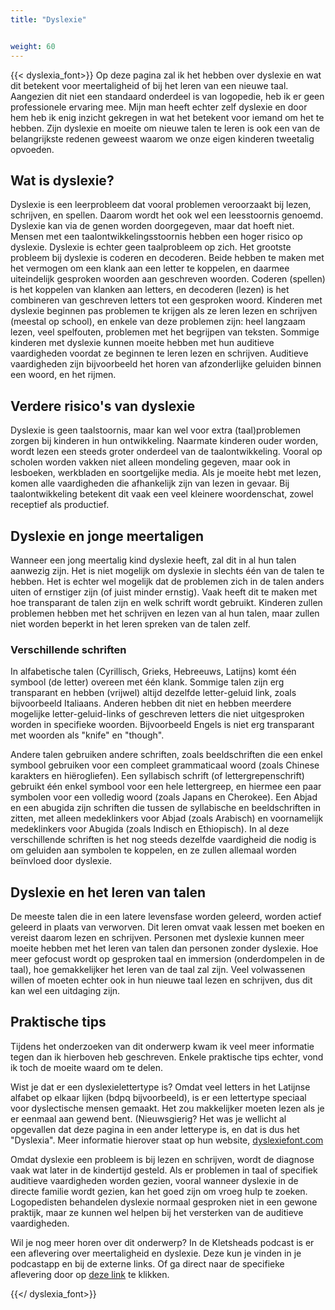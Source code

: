 ```yaml
---
title: "Dyslexie"


weight: 60
---
```


{{< dyslexia_font>}}
Op deze pagina zal ik het hebben over dyslexie en wat dit betekent voor meertaligheid of bij het leren van een nieuwe taal. Aangezien dit niet een standaard onderdeel is van logopedie, heb ik er geen professionele ervaring mee. Mijn man heeft echter zelf dyslexie en door hem heb ik enig inzicht gekregen in wat het betekent voor iemand om het te hebben. Zijn dyslexie en moeite om nieuwe talen te leren is ook een van de belangrijkste redenen geweest waarom we onze eigen kinderen tweetalig opvoeden.

## Wat is dyslexie?

Dyslexie is een leerprobleem dat vooral problemen veroorzaakt bij lezen, schrijven, en spellen. Daarom wordt het ook wel een leesstoornis genoemd. Dyslexie kan via de genen worden doorgegeven, maar dat hoeft niet. Mensen met een taalontwikkelingsstoornis hebben een hoger risico op dyslexie. Dyslexie is echter geen taalprobleem op zich. Het grootste probleem bij dyslexie is coderen en decoderen. Beide hebben te maken met het vermogen om een ​​klank aan een letter te koppelen, en daarmee uiteindelijk gesproken woorden aan geschreven woorden. Coderen (spellen) is het koppelen van klanken aan letters, en decoderen (lezen) is het combineren van geschreven letters tot een gesproken woord. Kinderen met dyslexie beginnen pas problemen te krijgen als ze leren lezen en schrijven (meestal op school), en enkele van deze problemen zijn: heel langzaam lezen, veel spelfouten, problemen met het begrijpen van teksten. Sommige kinderen met dyslexie kunnen moeite hebben met hun auditieve vaardigheden voordat ze beginnen te leren lezen en schrijven. Auditieve vaardigheden zijn bijvoorbeeld het horen van afzonderlijke geluiden binnen een woord, en het rijmen.

## Verdere risico's van dyslexie

Dyslexie is geen taalstoornis, maar kan wel voor extra (taal)problemen zorgen bij kinderen in hun ontwikkeling. Naarmate kinderen ouder worden, wordt lezen een steeds groter onderdeel van de taalontwikkeling. Vooral op scholen worden vakken niet alleen mondeling gegeven, maar ook in lesboeken, werkbladen en soortgelijke media. Als je moeite hebt met lezen, komen alle vaardigheden die afhankelijk zijn van lezen in gevaar. Bij taalontwikkeling betekent dit vaak een veel kleinere woordenschat, zowel receptief als productief.

## Dyslexie en jonge meertaligen

Wanneer een jong meertalig kind dyslexie heeft, zal dit in al hun talen aanwezig zijn. Het is niet mogelijk om dyslexie in slechts één van de talen te hebben. Het is echter wel mogelijk dat de problemen zich in de talen anders uiten of ernstiger zijn (of juist minder ernstig). Vaak heeft dit te maken met hoe transparant de talen zijn en welk schrift wordt gebruikt. Kinderen zullen problemen hebben met het schrijven en lezen van al hun talen, maar zullen niet worden beperkt in het leren spreken van de talen zelf.

### Verschillende schriften

In alfabetische talen (Cyrillisch, Grieks, Hebreeuws, Latijns) komt één symbool (de letter) overeen met één klank. Sommige talen zijn erg transparant en hebben (vrijwel) altijd dezelfde letter-geluid link, zoals bijvoorbeeld Italiaans. Anderen hebben dit niet en hebben meerdere mogelijke letter-geluid-links of geschreven letters die niet uitgesproken worden in specifieke woorden. Bijvoorbeeld Engels is niet erg transparant met woorden als "knife" en "though".

Andere talen gebruiken andere schriften, zoals beeldschriften die een enkel symbool gebruiken voor een compleet grammaticaal woord (zoals Chinese karakters en hiërogliefen). Een syllabisch schrift (of lettergrepenschrift) gebruikt één enkel symbool voor een hele lettergreep, en hiermee een paar symbolen voor een volledig woord (zoals Japans en Cherokee). Een Abjad en een abugida zijn schriften die tussen de syllabische en beeldschriften in zitten, met alleen medeklinkers voor Abjad (zoals Arabisch) en voornamelijk medeklinkers voor Abugida (zoals Indisch en Ethiopisch). In al deze verschillende schriften is het nog steeds dezelfde vaardigheid die nodig is om geluiden aan symbolen te koppelen, en ze zullen allemaal worden beïnvloed door dyslexie.

## Dyslexie en het leren van talen

De meeste talen die in een latere levensfase worden geleerd, worden actief geleerd in plaats van verworven. Dit leren omvat vaak lessen met boeken en vereist daarom lezen en schrijven. Personen met dyslexie kunnen meer moeite hebben met het leren van talen dan personen zonder dyslexie. Hoe meer gefocust wordt op gesproken taal en immersion (onderdompelen in de taal), hoe gemakkelijker het leren van de taal zal zijn. Veel volwassenen willen of moeten echter ook in hun nieuwe taal lezen en schrijven, dus dit kan wel een uitdaging zijn.


## Praktische tips

Tijdens het onderzoeken van dit onderwerp kwam ik veel meer informatie tegen dan ik hierboven heb geschreven. Enkele praktische tips echter, vond ik toch de moeite waard om te delen.

Wist je dat er een dyslexielettertype is? Omdat veel letters in het Latijnse alfabet op elkaar lijken (bdpq bijvoorbeeld), is er een lettertype speciaal voor dyslectische mensen gemaakt. Het zou makkelijker moeten lezen als je er eenmaal aan gewend bent. (Nieuwsgierig? Het was je wellicht al opgevallen dat deze pagina in een ander letterype is, en dat is dus het "Dyslexia". Meer informatie hierover staat op hun website, [dyslexiefont.com](https://www.dyslexiefont.com/)

Omdat dyslexie een probleem is bij lezen en schrijven, wordt de diagnose vaak wat later in de kindertijd gesteld. Als er problemen in taal of specifiek auditieve vaardigheden worden gezien, vooral wanneer dyslexie in de directe familie wordt gezien, kan het goed zijn om vroeg hulp te zoeken. Logopedisten behandelen dyslexie normaal gesproken niet in een gewone praktijk, maar ze kunnen wel helpen bij het versterken van de auditieve vaardigheden.

Wil je nog meer horen over dit onderwerp? In de Kletsheads podcast is er een aflevering over meertaligheid en dyslexie. Deze kun je vinden in je podcastapp en bij de externe links. Of ga direct naar de specifieke aflevering door op [deze link](https://kletsheadspodcast.nl/2022/03/25/meertalige-kinderen-en-dyslexie-seizoen-3-aflevering-4/) te klikken. 

{{</ dyslexia_font>}}
